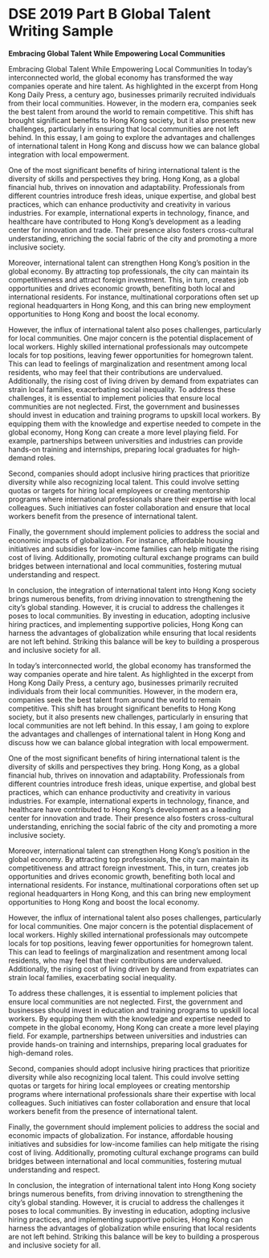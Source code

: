 # DSE 2019 Part B Global Talent Writing Sample 

**Embracing Global Talent While Empowering Local Communities**

Embracing Global Talent While Empowering Local Communities
In today’s interconnected world, the global economy has transformed the way companies operate and hire talent. As highlighted in the excerpt from Hong Kong Daily Press, a century ago, businesses primarily recruited individuals from their local communities. However, in the modern era, companies seek the best talent from around the world to remain competitive. This shift has brought significant benefits to Hong Kong society, but it also presents new challenges, particularly in ensuring that local communities are not left behind. In this essay, I am going to explore the advantages and challenges of international talent in Hong Kong and discuss how we can balance global integration with local empowerment.

One of the most significant benefits of hiring international talent is the diversity of skills and perspectives they bring. Hong Kong, as a global financial hub, thrives on innovation and adaptability. Professionals from different countries introduce fresh ideas, unique expertise, and global best practices, which can enhance productivity and creativity in various industries. For example, international experts in technology, finance, and healthcare have contributed to Hong Kong’s development as a leading center for innovation and trade. Their presence also fosters cross-cultural understanding, enriching the social fabric of the city and promoting a more inclusive society.

Moreover, international talent can strengthen Hong Kong’s position in the global economy. By attracting top professionals, the city can maintain its competitiveness and attract foreign investment. This, in turn, creates job opportunities and drives economic growth, benefiting both local and international residents. For instance, multinational corporations often set up regional headquarters in Hong Kong, and this can bring new employment opportunities to Hong Kong and boost the local economy.

However, the influx of international talent also poses challenges, particularly for local communities. One major concern is the potential displacement of local workers. Highly skilled international professionals may outcompete locals for top positions, leaving fewer opportunities for homegrown talent. This can lead to feelings of marginalization and resentment among local residents, who may feel that their contributions are undervalued. Additionally, the rising cost of living driven by demand from expatriates can strain local families, exacerbating social inequality.
To address these challenges, it is essential to implement policies that ensure local communities are not neglected. First, the government and businesses should invest in education and training programs to upskill local workers. By equipping them with the knowledge and expertise needed to compete in the global economy, Hong Kong can create a more level playing field. For example, partnerships between universities and industries can provide hands-on training and internships, preparing local graduates for high-demand roles.

Second, companies should adopt inclusive hiring practices that prioritize diversity while also recognizing local talent. This could involve setting quotas or targets for hiring local employees or creating mentorship programs where international professionals share their expertise with local colleagues. Such initiatives can foster collaboration and ensure that local workers benefit from the presence of international talent.

Finally, the government should implement policies to address the social and economic impacts of globalization. For instance, affordable housing initiatives and subsidies for low-income families can help mitigate the rising cost of living. Additionally, promoting cultural exchange programs can build bridges between international and local communities, fostering mutual understanding and respect.

In conclusion, the integration of international talent into Hong Kong society brings numerous benefits, from driving innovation to strengthening the city’s global standing. However, it is crucial to address the challenges it poses to local communities. By investing in education, adopting inclusive hiring practices, and implementing supportive policies, Hong Kong can harness the advantages of globalization while ensuring that local residents are not left behind. Striking this balance will be key to building a prosperous and inclusive society for all.

In today’s interconnected world, the global economy has transformed the way companies operate and hire talent. As highlighted in the excerpt from Hong Kong Daily Press, a century ago, businesses primarily recruited individuals from their local communities. However, in the modern era, companies seek the best talent from around the world to remain competitive. This shift has brought significant benefits to Hong Kong society, but it also presents new challenges, particularly in ensuring that local communities are not left behind. In this essay, I am going to explore the advantages and challenges of international talent in Hong Kong and discuss how we can balance global integration with local empowerment.

One of the most significant benefits of hiring international talent is the diversity of skills and perspectives they bring. Hong Kong, as a global financial hub, thrives on innovation and adaptability. Professionals from different countries introduce fresh ideas, unique expertise, and global best practices, which can enhance productivity and creativity in various industries. For example, international experts in technology, finance, and healthcare have contributed to Hong Kong’s development as a leading center for innovation and trade. Their presence also fosters cross-cultural understanding, enriching the social fabric of the city and promoting a more inclusive society.

Moreover, international talent can strengthen Hong Kong’s position in the global economy. By attracting top professionals, the city can maintain its competitiveness and attract foreign investment. This, in turn, creates job opportunities and drives economic growth, benefiting both local and international residents. For instance, multinational corporations often set up regional headquarters in Hong Kong, and this can bring new employment opportunities to Hong Kong and boost the local economy.

However, the influx of international talent also poses challenges, particularly for local communities. One major concern is the potential displacement of local workers. Highly skilled international professionals may outcompete locals for top positions, leaving fewer opportunities for homegrown talent. This can lead to feelings of marginalization and resentment among local residents, who may feel that their contributions are undervalued. Additionally, the rising cost of living driven by demand from expatriates can strain local families, exacerbating social inequality.

To address these challenges, it is essential to implement policies that ensure local communities are not neglected. First, the government and businesses should invest in education and training programs to upskill local workers. By equipping them with the knowledge and expertise needed to compete in the global economy, Hong Kong can create a more level playing field. For example, partnerships between universities and industries can provide hands-on training and internships, preparing local graduates for high-demand roles.

Second, companies should adopt inclusive hiring practices that prioritize diversity while also recognizing local talent. This could involve setting quotas or targets for hiring local employees or creating mentorship programs where international professionals share their expertise with local colleagues. Such initiatives can foster collaboration and ensure that local workers benefit from the presence of international talent.

Finally, the government should implement policies to address the social and economic impacts of globalization. For instance, affordable housing initiatives and subsidies for low-income families can help mitigate the rising cost of living. Additionally, promoting cultural exchange programs can build bridges between international and local communities, fostering mutual understanding and respect.

In conclusion, the integration of international talent into Hong Kong society brings numerous benefits, from driving innovation to strengthening the city’s global standing. However, it is crucial to address the challenges it poses to local communities. By investing in education, adopting inclusive hiring practices, and implementing supportive policies, Hong Kong can harness the advantages of globalization while ensuring that local residents are not left behind. Striking this balance will be key to building a prosperous and inclusive society for all.


